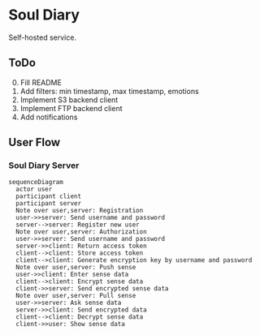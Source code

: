 # Soul Diary

Self-hosted service.

## ToDo

0. Fill README
1. Add filters: min timestamp, max timestamp, emotions
2. Implement S3 backend client
3. Implement FTP backend client
4. Add notifications

## User Flow

### Soul Diary Server

```mermaid
sequenceDiagram
  actor user
  participant client
  participant server
  Note over user,server: Registration
  user->>server: Send username and password
  server-->server: Register new user
  Note over user,server: Authorization
  user->>server: Send username and password
  server->>client: Return access token
  client-->client: Store access token
  client-->client: Generate encryption key by username and password
  Note over user,server: Push sense
  user->>client: Enter sense data
  client-->client: Encrypt sense data
  client->>server: Send encrypted sense data
  Note over user,server: Pull sense
  user->>server: Ask sense data
  server->>client: Send encrypted data
  client-->client: Decrypt sense data
  client->>user: Show sense data
```
